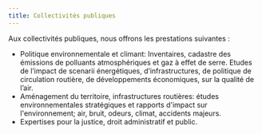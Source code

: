 ```yaml
---
title: Collectivités publiques
---
```


Aux collectivités publiques, nous offrons les prestations suivantes :
- Politique environnementale et climant: Inventaires, cadastre des émissions de polluants atmosphériques et gaz à effet de serre. Etudes de l’impact de scenarii énergétiques, d’infrastructures, de politique de circulation routière, de développements économiques, sur la qualité de l’air.
- Aménagement du territoire, infrastructures routières: études environnementales stratégiques et rapports d'impact sur l'environnement; air, bruit, odeurs, climat, accidents majeurs.
- Expertises pour la justice, droit administratif et public.
